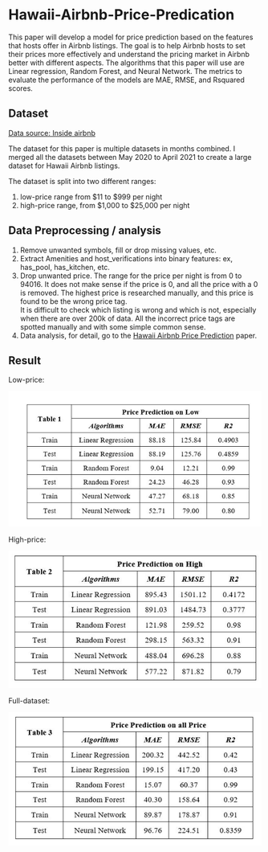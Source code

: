 # Hawaii-Airbnb-Price-Predication

 This paper will develop a model for price prediction
based on the features that hosts offer in Airbnb listings. The goal
is to help Airbnb hosts to set their prices more effectively and
understand the pricing market in Airbnb better with different
aspects. The algorithms that this paper will use are Linear
regression, Random Forest, and Neural Network. The metrics to
evaluate the performance of the models are MAE, RMSE, and Rsquared scores. 

## Dataset
[Data source: Inside airbnb](http://insideairbnb.com/get-the-data.html)

The dataset for this paper is multiple datasets in
months combined. I merged all the datasets between May 2020
to April 2021 to create a large dataset for Hawaii Airbnb
listings.

The dataset is split into two different ranges:

1. low-price range from $11 to $999 per night
2. high-price range, from $1,000 to $25,000 per night

## Data Preprocessing / analysis
1. Remove unwanted symbols, fill or drop missing values, etc.
2. Extract Amenities and host_verifications into binary features: 
ex, has_pool, has_kitchen, etc. 
3. Drop unwanted price. The range for the price per night is from 0 to 94016. It does not make sense if the price is 0, and all the
price with a 0 is removed. The highest price is researched manually, and this price is found to be the wrong price tag.  
It is difficult to check which listing is wrong and which is not, especially when there are over 200k of data. All
the incorrect price tags are spotted manually and with some simple common sense. 
4. Data analysis, for detail, go to the [Hawaii Airbnb Price Prediction](https://github.com/selienamei/Hawaii-Airbnb-Price-Predication/blob/main/Hawaii%20Airbnb%20Price%20Prediction.pdf) paper.

## Result

Low-price: 

![Low-price results](https://github.com/selienamei/Hawaii-Airbnb-Price-Predication/blob/main/images/Capture3.JPG)

High-price:

![High-price results](https://github.com/selienamei/Hawaii-Airbnb-Price-Predication/blob/main/images/Capture4.JPG)

Full-dataset:

![All-price results](https://github.com/selienamei/Hawaii-Airbnb-Price-Predication/blob/main/images/Capture5.JPG)



